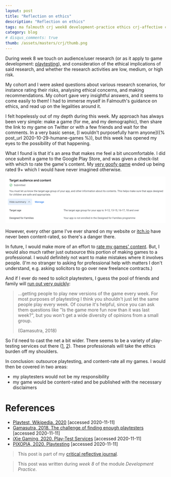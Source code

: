 ```yaml
---
layout: post
title: "Reflection on ethics"
description: "Reflection on ethics"
tags: ma falmouth crj week8 development-practice ethics crj-affective crj-interpersonal crj-cognitive crj-procedural
category: blog
# disqus_comments: true
thumb: /assets/masters/crj/thumb.png
---
```


During week 8 we touch on audience/user research (or as it apply to game development: [playtesting](https://en.wikipedia.org/wiki/Playtest)), and consideration of the ethical implications of said research, and whether the research activities are low, medium, or high risk.

My cohort and I were asked questions about various research scenarios, for instance rating their risks, analysing ethical concerns, and making recommendations. My cohort gave very insightful answers, and it seems to come easily to them! I had to immerse myself in Falmouth's guidance on ethics, and read up on the legalities around it.

I felt hopelessly out of my depth during this week. My approach has always been very simple: make a game (for me, and my demographic), then share the link to my game on Twitter or with a few friends and wait for the comments. In a very basic sense, [I wouldn't purposefully harm anyone]({% post_url 2020-10-29-humane-games %}), but this week has opened my eyes to the possibility of that happening.

What I found is that it's an area that makes me feel a bit uncomfortable. I did once submit a game to the Google Play Store, and was given a check-list with which to rate the game's content. My [very goofy game](/games/cornwars) ended up being rated 9+ which I would have never imagined otherwise.

![CornWars content rating](/assets/posts/2020-11-11-reflection-on-ethics/cornwars-content-rating.png)

However, every other game I've ever shared on my website or [itch.io](https://itch.io/) have never been content-rated, so there's a danger there.

In future, I would make more of an effort to [rate my games' content](https://www.esrb.org/ratings-guide/). But, I would also much rather just outsource this portion of making games to a professional. I would definitely not want to make mistakes where it involves people. (I'm no stranger to asking for professional help with matters I don't understand, e.g. asking solicitors to go over new freelance contracts.)

And if I ever do need to solicit playtesters, I guess the pool of friends and family will [run out very quickly](https://www.gamasutra.com/blogs/JoostVanDongen/20180904/325770/The_challenge_of_finding_enough_playtesters.php):

> ...getting people to play new versions of the game every week. For most purposes of playtesting I think <span class="highlight">you shouldn't just let the same people play every week</span>. Of course it's helpful, since you can ask them questions like "Is the game more fun now than it was last week?", but you won't get a wide diversity of opinions from a small group.
>
> (Gamasutra, 2018)

So I'd need to cast the net a bit wider. There seems to be a variety of play-testing services out there ([1](https://www.ixiegaming.com/playtest-services/), [2](https://www.pixopia.de/en/playtesting/)). These professionals will take the ethics burden off my shoulders.

In conclusion: outsource playtesting, and content-rate all my games. I would then be covered in two areas:
- my playtesters would not be my responsibility
- my game would be content-rated and be published with the necessary disclaimers

# References

- [Playtest, Wikipedia. 2020](https://en.wikipedia.org/wiki/Playtest) [accessed 2020-11-11]
- [Gamasutra, 2018. The challenge of finding enough playtesters](https://www.gamasutra.com/blogs/JoostVanDongen/20180904/325770/The_challenge_of_finding_enough_playtesters.php) [accessed 2020-11-11]
- [iXie Gaming, 2020. Play-Test Services](https://www.ixiegaming.com/playtest-services/) [accessed 2020-11-11]
- [PIXOPIA, 2020. Playtesting](https://www.pixopia.de/en/playtesting/) [accessed 2020-11-11]



> This post is part of my [critical reflective journal](/tags#crj).

> This post was written during _week 8_ of the module _Development Practice_.
